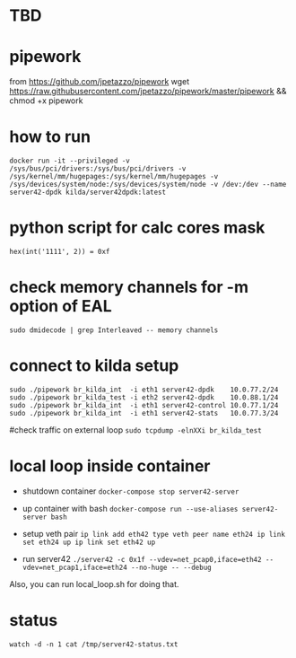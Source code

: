 # TBD

# pipework
from https://github.com/jpetazzo/pipework
wget https://raw.githubusercontent.com/jpetazzo/pipework/master/pipework && chmod +x pipework

# how to run
`docker run -it --privileged -v /sys/bus/pci/drivers:/sys/bus/pci/drivers -v /sys/kernel/mm/hugepages:/sys/kernel/mm/hugepages -v /sys/devices/system/node:/sys/devices/system/node -v /dev:/dev --name server42-dpdk kilda/server42dpdk:latest`

# python script for calc cores mask
`hex(int('1111', 2)) = 0xf`

# check memory channels for -m option of EAL
`sudo dmidecode | grep Interleaved -- memory channels`

# connect to kilda setup
`sudo ./pipework br_kilda_int  -i eth1 server42-dpdk    10.0.77.2/24
sudo ./pipework br_kilda_test -i eth2 server42-dpdk    10.0.88.1/24
sudo ./pipework br_kilda_int  -i eth1 server42-control 10.0.77.1/24
sudo ./pipework br_kilda_int  -i eth1 server42-stats   10.0.77.3/24
`

#check traffic on external loop
`sudo tcpdump -elnXXi br_kilda_test`

# local loop inside container

- shutdown container `docker-compose stop server42-server`
- up container with bash `docker-compose run --use-aliases server42-server bash`

- setup veth pair
`ip link add eth42 type veth peer name eth24
ip link set eth24 up
ip link set eth42 up`

- run server42
`./server42 -c 0x1f --vdev=net_pcap0,iface=eth42 --vdev=net_pcap1,iface=eth24 --no-huge -- --debug`

Also, you can run local_loop.sh for doing that.

# status
`watch -d -n 1 cat /tmp/server42-status.txt`

